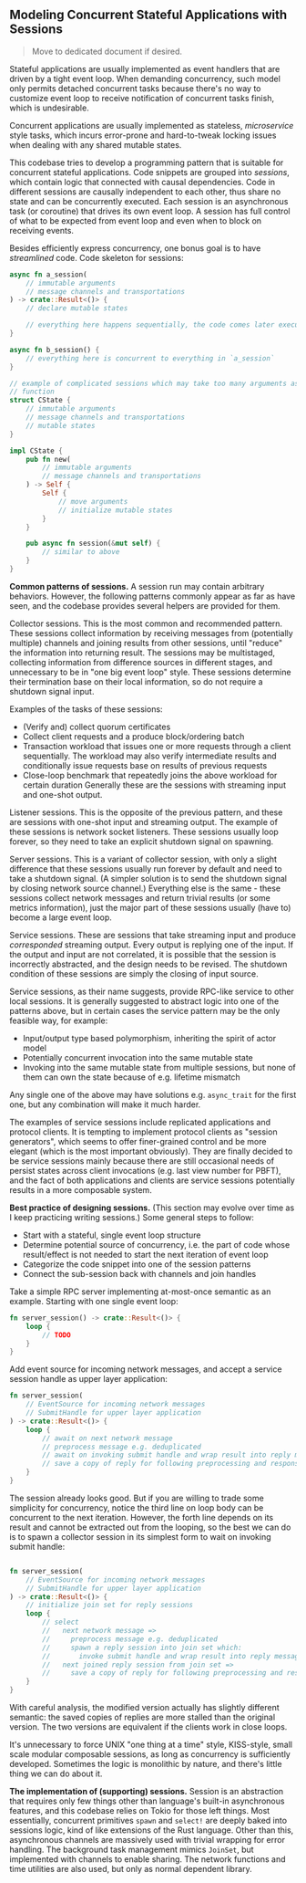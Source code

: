 ## Modeling Concurrent Stateful Applications with Sessions

> Move to dedicated document if desired.

Stateful applications are usually implemented as event handlers that are driven by a tight event loop. When demanding concurrency, such model only permits detached concurrent tasks because there's no way to customize event loop to receive notification of concurrent tasks finish, which is undesirable.

Concurrent applications are usually implemented as stateless, *microservice* style tasks, which incurs error-prone and hard-to-tweak locking issues when dealing with any shared mutable states.

This codebase tries to develop a programming pattern that is suitable for concurrent stateful applications. Code snippets are grouped into *sessions*, which contain logic that connected with causal dependencies. Code in different sessions are causally independent to each other, thus share no state and can be concurrently executed. Each session is an asynchronous task (or coroutine) that drives its own event loop. A session has full control of what to be expected from event loop and even when to block on receiving events.

Besides efficiently express concurrency, one bonus goal is to have *streamlined* code. Code skeleton for sessions:

```rust
async fn a_session(
    // immutable arguments
    // message channels and transportations
) -> crate::Result<()> {
    // declare mutable states

    // everything here happens sequentially, the code comes later executes later
}

async fn b_session() {
    // everything here is concurrent to everything in `a_session`
}

// example of complicated sessions which may take too many arguments as a 
// function
struct CState {
    // immutable arguments
    // message channels and transportations
    // mutable states
}

impl CState {
    pub fn new(
        // immutable arguments
        // message channels and transportations
    ) -> Self {
        Self {
            // move arguments
            // initialize mutable states
        }
    }

    pub async fn session(&mut self) {
        // similar to above
    }
}
```

**Common patterns of sessions.** A session run may contain arbitrary behaviors. However, the following patterns commonly appear as far as have seen, and the codebase provides several helpers are provided for them.

Collector sessions. This is the most common and recommended pattern. These sessions collect information by receiving messages from (potentially multiple) channels and joining results from other sessions, until "reduce" the information into returning result. The sessions may be multistaged, collecting information from difference sources in different stages, and unnecessary to be in "one big event loop" style. These sessions determine their termination base on their local information, so do not require a shutdown signal input.

Examples of the tasks of these sessions:

* (Verify and) collect quorum certificates
* Collect client requests and a produce block/ordering batch
* Transaction workload that issues one or more requests through a client sequentially. The workload may also verify intermediate results and conditionally issue requests base on results of previous requests
* Close-loop benchmark that repeatedly joins the above workload for certain duration
Generally these are the sessions with streaming input and one-shot output.

Listener sessions. This is the opposite of the previous pattern, and these are sessions with one-shot input and streaming output. The example of these sessions is network socket listeners. These sessions usually loop forever, so they need to take an explicit shutdown signal on spawning.

Server sessions. This is a variant of collector session, with only a slight difference that these sessions usually run forever by default and need to take a shutdown signal. (A simpler solution is to send the shutdown signal by closing network source channel.) Everything else is the same - these sessions collect network messages and return trivial results (or some metrics information), just the major part of these sessions usually (have to) become a large event loop.

Service sessions. These are sessions that take streaming input and produce *corresponded* streaming output. Every output is replying one of the input. If the output and input are not correlated, it is possible that the session is incorrectly abstracted, and the design needs to be revised. The shutdown condition of these sessions are simply the closing of input source.

Service sessions, as their name suggests, provide RPC-like service to other local sessions. It is generally suggested to abstract logic into one of the patterns above, but in certain cases the service pattern may be the only feasible way, for example:

* Input/output type based polymorphism, inheriting the spirit of actor model
* Potentially concurrent invocation into the same mutable state
* Invoking into the same mutable state from multiple sessions, but none of them can own the state because of e.g. lifetime mismatch

Any single one of the above may have solutions e.g. `async_trait` for the first one, but any combination will make it much harder.

The examples of service sessions include replicated applications and protocol clients. It is tempting to implement protocol clients as "session generators", which seems to offer finer-grained control and be more elegant (which is the most important obviously). They are finally decided to be service sessions mainly because there are still occasional needs of persist states across client invocations (e.g. last view number for PBFT), and the fact of both applications and clients are service sessions potentially results in a more composable system.

**Best practice of designing sessions.** (This section may evolve over time as I keep practicing writing sessions.) Some general steps to follow:

* Start with a stateful, single event loop structure
* Determine potential source of concurrency, i.e. the part of code whose result/effect is not needed to start the next iteration of event loop
* Categorize the code snippet into one of the session patterns
* Connect the sub-session back with channels and join handles

Take a simple RPC server implementing at-most-once semantic as an example. Starting with one single event loop:

```rust
fn server_session() -> crate::Result<()> {
    loop {
        // TODO
    }
}
```

Add event source for incoming network messages, and accept a service session handle as upper layer application:

```rust
fn server_session(
    // EventSource for incoming network messages
    // SubmitHandle for upper layer application
) -> crate::Result<()> {
    loop {
        // await on next network message
        // preprocess message e.g. deduplicated
        // await on invoking submit handle and wrap result into reply message
        // save a copy of reply for following preprocessing and response to client
    }
}

```

The session already looks good. But if you are willing to trade some simplicity for concurrency, notice the third line on loop body can be concurrent to the next iteration. However, the forth line depends on its result and cannot be extracted out from the looping, so the best we can do is to spawn a collector session in its simplest form to wait on invoking submit handle:

```rust

fn server_session(
    // EventSource for incoming network messages
    // SubmitHandle for upper layer application
) -> crate::Result<()> {
    // initialize join set for reply sessions
    loop {
        // select
        //   next network message =>
        //     preprocess message e.g. deduplicated
        //     spawn a reply session into join set which:
        //       invoke submit handle and wrap result into reply message
        //   next joined reply session from join set =>
        //     save a copy of reply for following preprocessing and response to client
    }
}
```

With careful analysis, the modified version actually has slightly different semantic: the saved copies of replies are more stalled than the original version. The two versions are equivalent if the clients work in close loops.

It's unnecessary to force UNIX "one thing at a time" style, KISS-style, small scale modular composable sessions, as long as concurrency is sufficiently developed. Sometimes the logic is monolithic by nature, and there's little thing we can do about it.

**The implementation of (supporting) sessions.** Session is an abstraction that requires only few things other than language's built-in asynchronous features, and this codebase relies on Tokio for those left things. Most essentially, concurrent primitives `spawn` and `select!` are deeply baked into sessions logic, kind of like extensions of the Rust language. Other than this, asynchronous channels are massively used with trivial wrapping for error handling. The background task management mimics `JoinSet`, but implemented with channels to enable sharing. The network functions and time utilities are also used, but only as normal dependent library.
